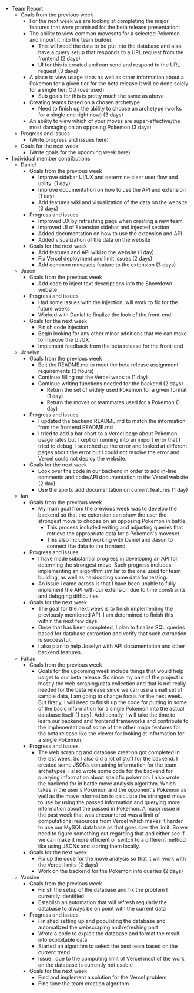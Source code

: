 * Team Report
    * Goals from the previous week
        * For the next week we are looking at completing the major features that were promised for the beta release presentation:
        * The ability to view common movesets for a selected Pokemon and import it into the team builder.
           * This will need the data to be put into the database and also have a query setup that responds to a URL request from the frontend (2 days)
           * UI for this is created and can send and respond to the URL request (3 days)
        * A place to view usage stats as well as other information about a Pokemon for a given tier for the beta release it will be done solely for a single tier: OU (overused)
           * Sub goals for this is pretty much the same as above
        * Creating teams based on a chosen archetype
           * Need to finish up the ability to choose an archetype (works for a single one right now) (3 days)
        * An ability to view which of your moves are super-effective/the most damaging on an opposing Pokemon (3 days)
    * Progress and issues
        * (Write progress and issues here)
    * Goals for the next week
        * (Write goals for the upcoming week here)
* Individual member contributions
    * Daniel
        * Goals from the previous week
            * Improve sidebar UI/UX and determine clear user flow and utility. (1 day)
            * Improve documentation on how to use the API and extension (1 day)
            * Add features wiki and visualization of the data on the website (3 days)
        * Progress and issues
            * Improved UX by refreshing page when creating a new team
            * Improved UI of Extension sidebar and injected section
            * Added documentation on how to use the extension and API
            * Added visualization of the data on the website
        * Goals for the next week
            * Add features and API wiki to the website (1 day)
            * Fix Vercel deployment and limit issues (2 days)
            * Add common movesets feature to the extension (3 days)
    * Jason
        * Goals from the previous week
            * Add code to inject text descriptions into the Showdown website
        * Progress and issues
            * Had some issues with the injection, will work to fix for the future weeks
            * Worked with Daniel to finalize the look of the front-end
        * Goals for the next week
            * Finish code injection
            * Begin looking for any other minor additions that we can make to improve the UI/UX
            * Implement feedback from the beta release for the front-end
    * Joselyn
        * Goals from the previous week
            * Edit the README.md to meet the beta release assignment requirements (3 hours)
            * Continue filling out the Vercel website (1 day)
            * Continue writing functions needed for the backend (2 days)
              * Return the set of widely used Pokemon for a given format (1 day)
              * Return the moves or teammates used for a Pokemon (1 day)
        * Progress and issues
            * I updated the backend README.md to match the information from the frontend README.md
            * I tried to add a bar chart to a Vercel page about Pokemon usage rates but I kept on running into an import error that I tried to debug. I searched up the error and looked at different pages about the error but I could not resolve the error and Vercel could not deploy the website.
        * Goals for the next week
            * Look over the code in our backend in order to add in-line comments and code/API documentation to the Vercel website (2 day)
            * Use the app to add documentation on current features (1 day)
    * Ian
        * Goals from the previous week
            * My main goal from the previous week was to develop the backend so that the extension can show the user the strongest move to choose on an opposing Pokemon in battle.
               * This process included writing and adjusting queries that retrieve the appropriate data for a Pokemon's moveset.
               * This also included working with Daniel and Jason to connect the data to the frontend.
        * Progress and issues
            * I have made substantial progress in developing an API for determing the strongest move. Such progress includes implementing an algorithm similar to the one used for team building, as well as hardcoding some data for testing.
            * An issue I came across is that I have been unable to fully implement the API with our extension due to time constraints and debgging difficulties.
        * Goals for the next week
            * The goal for the next week is to finish implementing the previously mentioned API. I am determined to finish this within the next few days.
            * Once that has been completed, I plan to finalize SQL queries based for database extraction and verify that such extraction is successful.
            * I also plan to help Joselyn with API documentation and other backend features.
    * Fahad
        * Goals from the previous week
            * Goals for the upcoming week include things that would help us get to our beta release. So since my part of the project is mostly the web scraping/data collection and that is not really needed for the beta release since we can use a small set of sample data, I am going to change focus for the next week. But firstly, I will need to finish up the code for putting in some of the basic information for a single Pokemon into the actual database itself (1 day). Additionally, I will take the time to learn our backend and frontend frameworks and contribute to the implementation of some of the other major features for the beta release like the viewer for looking at information for a single Pokemon.
        * Progress and issues
            * The web scraping and database creation got completed in the last week. So I also did a lot of stuff for the backend. I created some JSONs containing information for the team archetypes. I also wrote some code for the backend for querying information about speicfic pokemon. I also wrote the backend for in battle move analysis algorithm. Which takes in the user's Pokemon and the opponent's Pokemon as well as the move information to calculate the strongest move to use by using the passed information and querying more information about the passed in Pokemon. A major issue in the past week that was encountered was a limit of computational resources from Vercel which makes it harder to use our MySQL database as that goes over the limit. So we need to figure something out regarding that and either see if we can make it more efficient or switch to a different method like using JSONs and storing them locally.
        * Goals for the next week
            * Fix up the code for the move analysis so that it will work with the Vercel limits (2 days)
            * Work on the backend for the Pokemon info queries (2 days)
    * Yassine
        * Goals from the previous week
            * Finish the setup of the database and fix the problem I currently identified
            * Establish an automation that will refresh regularly the database to always be on point with the current data
        * Progress and issues
            * Finished setting up and populating the database and automatized the webscraping and refreshing part
            * Wrote a code to exploit the database and format the result into exploitable data
            * Started an algorithm to select the best team based on the current trend
            * Issue : due to the computing limit of Vercel most of the work on the database is currently not usable
        * Goals for the next week
            * Find and implement a solution for the Vercel problem
            * Fine tune the team creation algorithm